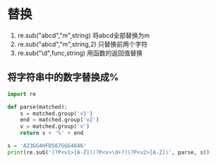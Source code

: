 # 替换

1. re.sub("abcd","m",string) 将abcd全部替换为m
2. re.sub("abcd","m",string,2) 只替换前两个字符
3. re.sub("\d",func,string) 用函数的返回值替换

## 将字符串中的数字替换成%

```python
import re

def parse(matched):
    s = matched.group('v1')
    end = matched.group('v2')
    v = matched.group('v')
    return s + '%' + end

s = 'A23GG4HFD567GGG4846'
print(re.sub('(?P<v1>[A-Z])(?P<v>\d+?)(?P<v2>[A-Z])', parse, s))
```
